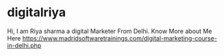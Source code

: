 # digitalriya
Hi, I am Riya sharma a digital Marketer From Delhi. Know More about Me Here https://www.madridsoftwaretrainings.com/digital-marketing-course-in-delhi.php
